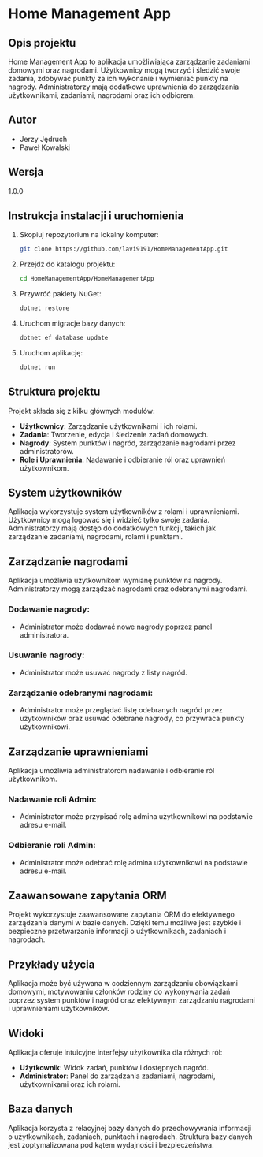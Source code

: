 # Home Management App

## Opis projektu
Home Management App to aplikacja umożliwiająca zarządzanie zadaniami domowymi oraz nagrodami. Użytkownicy mogą tworzyć i śledzić swoje zadania, zdobywać punkty za ich wykonanie i wymieniać punkty na nagrody. Administratorzy mają dodatkowe uprawnienia do zarządzania użytkownikami, zadaniami, nagrodami oraz ich odbiorem.

## Autor
- Jerzy Jędruch
- Paweł Kowalski

## Wersja
1.0.0

## Instrukcja instalacji i uruchomienia
1. Skopiuj repozytorium na lokalny komputer:
    ```bash
    git clone https://github.com/lavi9191/HomeManagementApp.git
    ```
2. Przejdź do katalogu projektu:
    ```bash
    cd HomeManagementApp/HomeManagementApp
    ```
3. Przywróć pakiety NuGet:
    ```bash
    dotnet restore
    ```
4. Uruchom migracje bazy danych:
    ```bash
    dotnet ef database update
    ```
5. Uruchom aplikację:
    ```bash
    dotnet run
    ```

## Struktura projektu
Projekt składa się z kilku głównych modułów:
- **Użytkownicy**: Zarządzanie użytkownikami i ich rolami.
- **Zadania**: Tworzenie, edycja i śledzenie zadań domowych.
- **Nagrody**: System punktów i nagród, zarządzanie nagrodami przez administratorów.
- **Role i Uprawnienia**: Nadawanie i odbieranie ról oraz uprawnień użytkownikom.

## System użytkowników
Aplikacja wykorzystuje system użytkowników z rolami i uprawnieniami. Użytkownicy mogą logować się i widzieć tylko swoje zadania. Administratorzy mają dostęp do dodatkowych funkcji, takich jak zarządzanie zadaniami, nagrodami, rolami i punktami.

## Zarządzanie nagrodami
Aplikacja umożliwia użytkownikom wymianę punktów na nagrody. Administratorzy mogą zarządzać nagrodami oraz odebranymi nagrodami. 
### Dodawanie nagrody:
- Administrator może dodawać nowe nagrody poprzez panel administratora.
### Usuwanie nagrody:
- Administrator może usuwać nagrody z listy nagród.
### Zarządzanie odebranymi nagrodami:
- Administrator może przeglądać listę odebranych nagród przez użytkowników oraz usuwać odebrane nagrody, co przywraca punkty użytkownikowi.

## Zarządzanie uprawnieniami
Aplikacja umożliwia administratorom nadawanie i odbieranie ról użytkownikom.
### Nadawanie roli Admin:
- Administrator może przypisać rolę admina użytkownikowi na podstawie adresu e-mail.
### Odbieranie roli Admin:
- Administrator może odebrać rolę admina użytkownikowi na podstawie adresu e-mail.

## Zaawansowane zapytania ORM
Projekt wykorzystuje zaawansowane zapytania ORM do efektywnego zarządzania danymi w bazie danych. Dzięki temu możliwe jest szybkie i bezpieczne przetwarzanie informacji o użytkownikach, zadaniach i nagrodach.

## Przykłady użycia
Aplikacja może być używana w codziennym zarządzaniu obowiązkami domowymi, motywowaniu członków rodziny do wykonywania zadań poprzez system punktów i nagród oraz efektywnym zarządzaniu nagrodami i uprawnieniami użytkowników.

## Widoki
Aplikacja oferuje intuicyjne interfejsy użytkownika dla różnych ról:
- **Użytkownik**: Widok zadań, punktów i dostępnych nagród.
- **Administrator**: Panel do zarządzania zadaniami, nagrodami, użytkownikami oraz ich rolami.

## Baza danych
Aplikacja korzysta z relacyjnej bazy danych do przechowywania informacji o użytkownikach, zadaniach, punktach i nagrodach. Struktura bazy danych jest zoptymalizowana pod kątem wydajności i bezpieczeństwa.

